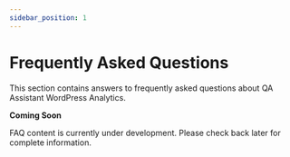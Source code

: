 ```yaml
---
sidebar_position: 1
---
```


# Frequently Asked Questions

This section contains answers to frequently asked questions about QA Assistant WordPress Analytics.

**Coming Soon**

FAQ content is currently under development. Please check back later for complete information.
